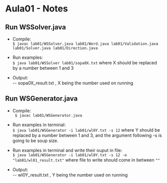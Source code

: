 # Aula01 - Notes
## Run WSSolver.java

+ Compile:</br>
``` $ javac lab01/WSSolver.java lab01/Word.java lab01/Validation.java lab01/Solver.java lab01/Direction.java ```

+ Run examples:</br>
``` $ java lab01/WSSolver lab01/sopa0X.txt ``` where X should be replaced by a number between 1 and 3

+ Output:</br>
-- sopa0X_result.txt , X being the number used on running

## Run WSGenerator.java
+ Compile:</br>
``` $ javac lab01/WSGenerator.java```

+ Run examples in terminal:</br>
``` $ java lab01/WSGenerator -i lab01/wl0Y.txt -s 12 ``` where Y should be replaced by a number between 1 and 3, and the argument following -s is going to be soup size.

+ Run examples in terminal and write their ouput in file:</br>
``` $ java lab01/WSGenerator -i lab01/wl0Y.txt -s 12 -o "lab01/wl01_result.txt" ``` where file to write should come in between ```""```

+ Output:</br>
-- wl0Y_result.txt , Y being the number used on running
